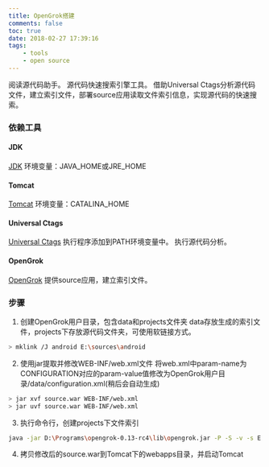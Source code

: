 ```yaml
---
title: OpenGrok搭建
comments: false
toc: true
date: 2018-02-27 17:39:16
tags:
	- tools
    - open source
---
```



阅读源代码助手。
源代码快速搜索引擎工具。
借助Universal Ctags分析源代码文件，建立索引文件，部署source应用读取文件索引信息，实现源代码的快速搜索。

<!-- more -->

### 依赖工具
#### JDK
[JDK](http://www.oracle.com/technetwork/java/javase/downloads/index.html)
环境变量：JAVA_HOME或JRE_HOME

#### Tomcat
[Tomcat](http://tomcat.apache.org/)
环境变量：CATALINA_HOME

#### Universal Ctags
[Universal Ctags](https://github.com/universal-ctags/ctags-win32)
执行程序添加到PATH环境变量中。
执行源代码分析。

#### OpenGrok
[OpenGrok](https://github.com/oracle/opengrok/releases)
提供source应用，建立索引文件。

### 步骤
1. 创建OpenGrok用户目录，包含data和projects文件夹
data存放生成的索引文件，projects下存放源代码文件夹，可使用软链接方式。
``` bash
> mklink /J android E:\sources\android
```

2. 使用jar提取并修改WEB-INF/web.xml文件
将web.xml中param-name为CONFIGURATION对应的param-value值修改为OpenGrok用户目录/data/configuration.xml(稍后会自动生成)
``` bash
> jar xvf source.war WEB-INF/web.xml
> jar uvf source.war WEB-INF/web.xml
```

3. 执行命令行，创建projects下文件索引
``` bash
java -jar D:\Programs\opengrok-0.13-rc4\lib\opengrok.jar -P -S -v -s E:\opengrok\projects -d E:\opengrok\data -W E:\opengrok\data\configuration.xml
```

4. 拷贝修改后的source.war到Tomcat下的webapps目录，并启动Tomcat
